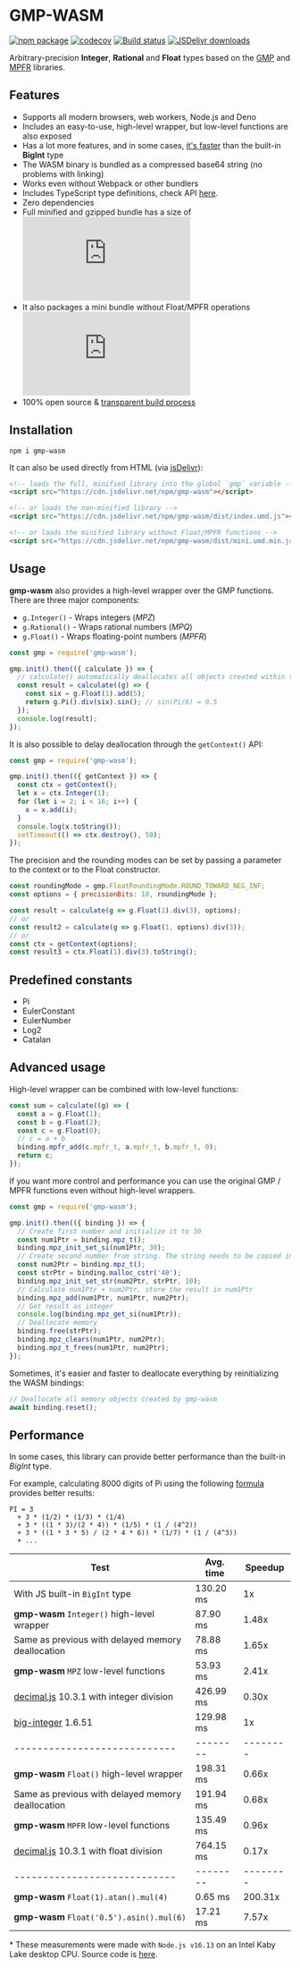 # GMP-WASM

[![npm package](https://img.shields.io/npm/v/gmp-wasm.svg)](http://npmjs.org/package/gmp-wasm)
[![codecov](https://codecov.io/gh/Daninet/gmp-wasm/branch/master/graph/badge.svg)](https://codecov.io/gh/Daninet/gmp-wasm)
[![Build status](https://github.com/Daninet/gmp-wasm/workflows/Build/badge.svg?branch=master)](https://github.com/Daninet/gmp-wasm/actions)
[![JSDelivr downloads](https://data.jsdelivr.com/v1/package/npm/gmp-wasm/badge)](https://www.jsdelivr.com/package/npm/gmp-wasm)

Arbitrary-precision **Integer**, **Rational** and **Float** types based on the [GMP](https://gmplib.org/) and [MPFR](https://www.mpfr.org/) libraries.

## Features

- Supports all modern browsers, web workers, Node.js and Deno
- Includes an easy-to-use, high-level wrapper, but low-level functions are also exposed
- Has a lot more features, and in some cases, [it's faster](#performance) than the built-in **BigInt** type
- The WASM binary is bundled as a compressed base64 string (no problems with linking)
- Works even without Webpack or other bundlers
- Includes TypeScript type definitions, check API [here](https://paka.dev/npm/gmp-wasm).
- Zero dependencies
- Full minified and gzipped bundle has a size of ![Bundle size](https://img.badgesize.io/Daninet/gmp-wasm/binaries/index.umd.min.js?compression=gzip&label=minzipped%20size)
- It also packages a mini bundle without Float/MPFR operations ![Bundle size](https://img.badgesize.io/Daninet/gmp-wasm/binaries/mini.umd.min.js?compression=gzip&label=minzipped%20size)
- 100% open source & [transparent build process](https://github.com/Daninet/gmp-wasm/actions)

## Installation

```
npm i gmp-wasm
```

It can also be used directly from HTML (via [jsDelivr](https://www.jsdelivr.com/package/npm/gmp-wasm)):

```html
<!-- loads the full, minified library into the global `gmp` variable -->
<script src="https://cdn.jsdelivr.net/npm/gmp-wasm"></script>

<!-- or loads the non-minified library -->
<script src="https://cdn.jsdelivr.net/npm/gmp-wasm/dist/index.umd.js"></script>

<!-- or loads the minified library without Float/MPFR functions -->
<script src="https://cdn.jsdelivr.net/npm/gmp-wasm/dist/mini.umd.min.js"></script>
```

## Usage

**gmp-wasm** also provides a high-level wrapper over the GMP functions. There are three major components:
- `g.Integer()` - Wraps integers (*MPZ*)
- `g.Rational()` - Wraps rational numbers (*MPQ*)
- `g.Float()` - Wraps floating-point numbers (*MPFR*)

```js
const gmp = require('gmp-wasm');

gmp.init().then(({ calculate }) => {
  // calculate() automatically deallocates all objects created within the callback function
  const result = calculate((g) => {
    const six = g.Float(1).add(5);
    return g.Pi().div(six).sin(); // sin(Pi/6) = 0.5
  });
  console.log(result);
});
```

It is also possible to delay deallocation through the `getContext()` API:

```js
const gmp = require('gmp-wasm');

gmp.init().then(({ getContext }) => {
  const ctx = getContext();
  let x = ctx.Integer(1);
  for (let i = 2; i < 16; i++) {
    x = x.add(i);
  }
  console.log(x.toString());
  setTimeout(() => ctx.destroy(), 50);
});
```

The precision and the rounding modes can be set by passing a parameter to the context or to the Float constructor.

```js
const roundingMode = gmp.FloatRoundingMode.ROUND_TOWARD_NEG_INF;
const options = { precisionBits: 10, roundingMode };

const result = calculate(g => g.Float(1).div(3), options);
// or
const result2 = calculate(g => g.Float(1, options).div(3));
// or
const ctx = getContext(options);
const result3 = ctx.Float(1).div(3).toString();
```

## Predefined constants

- Pi
- EulerConstant
- EulerNumber
- Log2
- Catalan

## Advanced usage

High-level wrapper can be combined with low-level functions:

```js
const sum = calculate((g) => {
  const a = g.Float(1);
  const b = g.Float(2);
  const c = g.Float(0);
  // c = a + b
  binding.mpfr_add(c.mpfr_t, a.mpfr_t, b.mpfr_t, 0);
  return c;
});
```

If you want more control and performance you can use the original GMP / MPFR functions even without high-level wrappers.

```js
const gmp = require('gmp-wasm');

gmp.init().then(({ binding }) => {
  // Create first number and initialize it to 30
  const num1Ptr = binding.mpz_t();
  binding.mpz_init_set_si(num1Ptr, 30);
  // Create second number from string. The string needs to be copied into WASM memory
  const num2Ptr = binding.mpz_t();
  const strPtr = binding.malloc_cstr('40');
  binding.mpz_init_set_str(num2Ptr, strPtr, 10);
  // Calculate num1Ptr + num2Ptr, store the result in num1Ptr
  binding.mpz_add(num1Ptr, num1Ptr, num2Ptr);
  // Get result as integer
  console.log(binding.mpz_get_si(num1Ptr));
  // Deallocate memory
  binding.free(strPtr);
  binding.mpz_clears(num1Ptr, num2Ptr);
  binding.mpz_t_frees(num1Ptr, num2Ptr);
});
```

Sometimes, it's easier and faster to deallocate everything by reinitializing the WASM bindings:
```js
// Deallocate all memory objects created by gmp-wasm
await binding.reset();
```

## Performance

In some cases, this library can provide better performance than the built-in *BigInt* type.

For example, calculating 8000 digits of Pi using the following [formula](http://ajennings.net/blog/a-million-digits-of-pi-in-9-lines-of-javascript.html) provides better results:

```
PI = 3
  + 3 * (1/2) * (1/3) * (1/4)
  + 3 * ((1 * 3)/(2 * 4)) * (1/5) * (1 / (4^2))
  + 3 * ((1 * 3 * 5) / (2 * 4 * 6)) * (1/7) * (1 / (4^3))
  + ...
```

| Test                                                                                | Avg. time | Speedup  |
|-------------------------------------------------------------------------------------|-----------|----------|
| With JS built-in `BigInt` type                                                      | 130.20 ms | 1x       |
| **gmp-wasm** `Integer()` high-level wrapper                                         | 87.90 ms  | 1.48x    |
| Same as previous with delayed memory deallocation                                   | 78.88 ms  | 1.65x    |
| **gmp-wasm** `MPZ` low-level functions                                              | 53.93 ms  | 2.41x    |
| [decimal.js](https://www.npmjs.com/package/decimal.js) 10.3.1 with integer division | 426.99 ms | 0.30x    |
| [big-integer](https://www.npmjs.com/package/big-integer) 1.6.51                     | 129.98 ms | 1x       |
| ----------------------------                                                        | --------  | -------- |
| **gmp-wasm** `Float()` high-level wrapper                                           | 198.31 ms | 0.66x    |
| Same as previous with delayed memory deallocation                                   | 191.94 ms | 0.68x    |
| **gmp-wasm** `MPFR` low-level functions                                             | 135.49 ms | 0.96x    |
| [decimal.js](https://www.npmjs.com/package/decimal.js) 10.3.1 with float division   | 764.15 ms | 0.17x    |
| ----------------------------                                                        | --------  | -------- |
| **gmp-wasm** `Float(1).atan().mul(4)`                                               | 0.65 ms   | 200.31x  |
| **gmp-wasm** `Float('0.5').asin().mul(6)`                                           | 17.21 ms  | 7.57x    |


\* These measurements were made with `Node.js v16.13` on an Intel Kaby Lake desktop CPU. Source code is [here](https://github.com/Daninet/gmp-wasm/blob/master/benchmark/calcpi.js).

